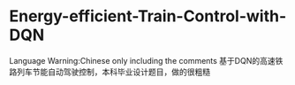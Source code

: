 # Energy-efficient-Train-Control-with-DQN
Language Warning:Chinese only including the comments
基于DQN的高速铁路列车节能自动驾驶控制，本科毕业设计题目，做的很粗糙
